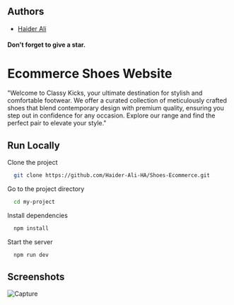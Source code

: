 
## Authors

- [Haider Ali](https://github.com/Haider-Ali-HA)

#### Don't forget to give a star.


# Ecommerce Shoes Website

"Welcome to Classy Kicks, your ultimate destination for stylish and comfortable footwear. We offer a curated collection of meticulously crafted shoes that blend contemporary design with premium quality, ensuring you step out in confidence for any occasion. Explore our range and find the perfect pair to elevate your style."

<!-- ### Key features include:
- City Name: Instantly identify your chosen location.
- Temperature: Get the current temperature to plan your day.
- Weather Description: Know whether it's sunny, cloudy, rainy, or more.
- Humidity: Stay informed about the moisture levels in the air.
- Wind Speed: Check wind conditions for your outdoor activities. -->
## Run Locally

Clone the project

```bash
  git clone https://github.com/Haider-Ali-HA/Shoes-Ecommerce.git
```

Go to the project directory

```bash
  cd my-project
```

Install dependencies

```bash
  npm install
```

Start the server

```bash
  npm run dev
```


## Screenshots
![Capture](https://github.com/Haider-Ali-HA/Shoes-Ecommerce/assets/112569777/9e8afacd-8d4e-4f0d-9538-eb183f3e7ce8)

<!-- 
## Environment Variables

To run this project, you will need to add the following environment variables to your .env file.
This api key you need to generate from the Open Weather Map website. 
- https://openweathermap.org/api

`VITE_API_KEY`

You need to create .env file in the root directory where your index.html file is located, and enter the api key with the keyword 'VITE'.

e.g   ` VITE_API_KEY = 'sdhasjdga2626125gchsg662' ` -->



